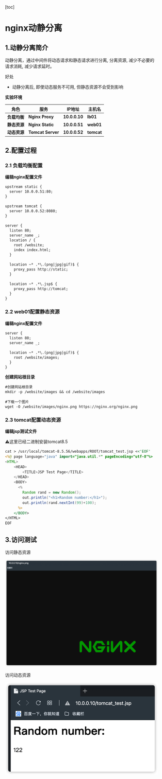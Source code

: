 [toc]



# nginx动静分离

## 1.动静分离简介

动静分离，通过中间件将动态请求和静态请求进行分离, 分离资源, 减少不必要的请求消耗, 减少请求延时。

好处

- 动静分离后, 即使动态服务不可用, 但静态资源不会受到影响



**实验环境**

| **角色**     | **服务**          | **IP地址**    | **主机名** |
| ------------ | ----------------- | ------------- | ---------- |
| **负载均衡** | **Nginx Proxy**   | **10.0.0.10** | **lb01**   |
| **静态资源** | **Nginx Static**  | **10.0.0.51** | **web01**  |
| **动态资源** | **Tomcat Server** | **10.0.0.52** | **tomcat** |



## 2.配置过程

### 2.1 负载均衡配置

**编辑nginx配置文件**

```nginx
upstream static {
  server 10.0.0.51:80;
}

upstream tomcat {
  server 10.0.0.52:8080;
}

server {
  listen 80;
  server_name _;
  location / {
    root /website;
    index index.html;
  }
  
  location ~* .*\.(png|jpg|gif)$ {
    proxy_pass http://static;
  }
  
  location ~* .*\.jsp$ {
    proxy_pass http://tomcat;
  }
}
```





### 2.2 web01配置静态资源

**编辑nginx配置文件**

```nginx
server {
  listen 80;
  server_name _;

  location ~* .*\.(png|jpg|gif)$ {
    root /website/images;
  }
}
```



**创建网站根目录**

```shell
#创建网站根目录
mkdir -p /website/images && cd /website/images

#下载一个图片
wget -O /website/images/nginx.png https://nginx.org/nginx.png
```



### 2.3 tomcat配置动态资源



**编辑jsp测试文件**

⚠️这里已经二进制安装tomcat8.5

```jsp
cat > /usr/local/tomcat-8.5.56/webapps/ROOT/tomcat_test.jsp <<'EOF'
<%@ page language="java" import="java.util.*" pageEncoding="utf-8"%>
<HTML>
    <HEAD>
        <TITLE>JSP Test Page</TITLE>
    </HEAD>
    <BODY>
      <%
        Random rand = new Random();
        out.println("<h1>Random number:</h1>");
        out.println(rand.nextInt(99)+100);
      %>
    </BODY>
</HTML>
EOF
```



## 3.访问测试

访问静态资源

![iShot2020-06-2310.06.48](https://github.com/pptfz/picgo-images/blob/master/img/iShot2020-06-2310.06.48.png)



访问动态资源

![iShot2020-06-2310.07.33](https://github.com/pptfz/picgo-images/blob/master/img/iShot2020-06-2310.07.33.png)
